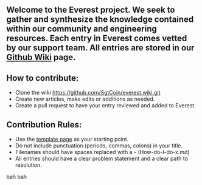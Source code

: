 ## Welcome to the Everest project. We seek to gather and synthesize the knowledge contained within our community and engineering resources. Each entry in Everest comes vetted by our support team. All entries are stored in our [Github Wiki](https://github.com/SgtCoin/everest/wiki) page.

## How to contribute:

* Clone the wiki https://github.com/SgtCoin/everest.wiki.git
* Create new articles, make edits or additions as needed. 
* Create a pull request to have your entry reviewed and added to Everest.


## Contribution Rules:

* Use the [template page](https://github.com/SgtCoin/everest/wiki/Template-Page) as your starting point. 
* Do not include punctuation (periods, commas, colons) in your title.
* Filenames should have spaces replaced with a - (How-do-I-do-x.md)
* All entries should have a clear problem statement and a clear path to resolution. 

bah bah
